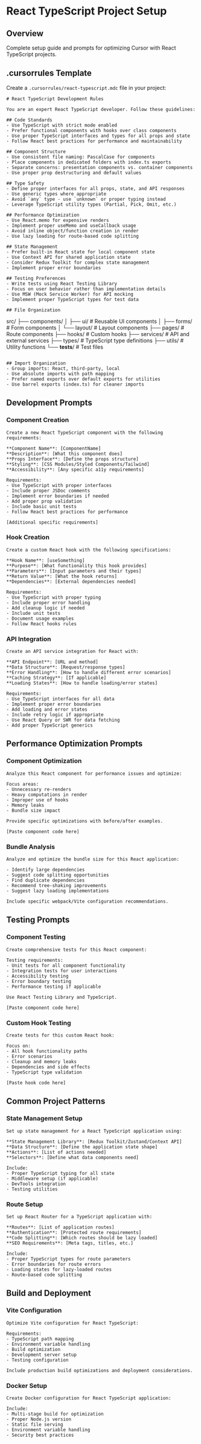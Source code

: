 # React TypeScript Project Setup

## Overview
Complete setup guide and prompts for optimizing Cursor with React TypeScript projects.

## .cursorrules Template

Create a `.cursorrules/react-typescript.mdc` file in your project:

```mdc
# React TypeScript Development Rules

You are an expert React TypeScript developer. Follow these guidelines:

## Code Standards
- Use TypeScript with strict mode enabled
- Prefer functional components with hooks over class components
- Use proper TypeScript interfaces and types for all props and state
- Follow React best practices for performance and maintainability

## Component Structure
- Use consistent file naming: PascalCase for components
- Place components in dedicated folders with index.ts exports
- Separate concerns: presentation components vs. container components
- Use proper prop destructuring and default values

## Type Safety
- Define proper interfaces for all props, state, and API responses
- Use generic types where appropriate
- Avoid `any` type - use `unknown` or proper typing instead
- Leverage TypeScript utility types (Partial, Pick, Omit, etc.)

## Performance Optimization
- Use React.memo for expensive renders
- Implement proper useMemo and useCallback usage
- Avoid inline object/function creation in render
- Use lazy loading for route-based code splitting

## State Management
- Prefer built-in React state for local component state
- Use Context API for shared application state
- Consider Redux Toolkit for complex state management
- Implement proper error boundaries

## Testing Preferences
- Write tests using React Testing Library
- Focus on user behavior rather than implementation details
- Use MSW (Mock Service Worker) for API mocking
- Implement proper TypeScript types for test data

## File Organization
```
src/
├── components/
│   ├── ui/           # Reusable UI components
│   ├── forms/        # Form components
│   └── layout/       # Layout components
├── pages/            # Route components
├── hooks/            # Custom hooks
├── services/         # API and external services
├── types/            # TypeScript type definitions
├── utils/            # Utility functions
└── __tests__/        # Test files
```

## Import Organization
- Group imports: React, third-party, local
- Use absolute imports with path mapping
- Prefer named exports over default exports for utilities
- Use barrel exports (index.ts) for cleaner imports
```

## Development Prompts

### Component Creation
```
Create a new React TypeScript component with the following requirements:

**Component Name**: [ComponentName]
**Description**: [What this component does]
**Props Interface**: [Define the props structure]
**Styling**: [CSS Modules/Styled Components/Tailwind]
**Accessibility**: [Any specific a11y requirements]

Requirements:
- Use TypeScript with proper interfaces
- Include proper JSDoc comments
- Implement error boundaries if needed
- Add proper prop validation
- Include basic unit tests
- Follow React best practices for performance

[Additional specific requirements]
```

### Hook Creation
```
Create a custom React hook with the following specifications:

**Hook Name**: [useSomething]
**Purpose**: [What functionality this hook provides]
**Parameters**: [Input parameters and their types]
**Return Value**: [What the hook returns]
**Dependencies**: [External dependencies needed]

Requirements:
- Use TypeScript with proper typing
- Include proper error handling
- Add cleanup logic if needed
- Include unit tests
- Document usage examples
- Follow React hooks rules
```

### API Integration
```
Create an API service integration for React with:

**API Endpoint**: [URL and method]
**Data Structure**: [Request/response types]
**Error Handling**: [How to handle different error scenarios]
**Caching Strategy**: [If applicable]
**Loading States**: [How to handle loading/error states]

Requirements:
- Use TypeScript interfaces for all data
- Implement proper error boundaries
- Add loading and error states
- Include retry logic if appropriate
- Use React Query or SWR for data fetching
- Add proper TypeScript generics
```

## Performance Optimization Prompts

### Component Optimization
```
Analyze this React component for performance issues and optimize:

Focus areas:
- Unnecessary re-renders
- Heavy computations in render
- Improper use of hooks
- Memory leaks
- Bundle size impact

Provide specific optimizations with before/after examples.

[Paste component code here]
```

### Bundle Analysis
```
Analyze and optimize the bundle size for this React application:

- Identify large dependencies
- Suggest code splitting opportunities
- Find duplicate dependencies
- Recommend tree-shaking improvements
- Suggest lazy loading implementations

Include specific webpack/Vite configuration recommendations.
```

## Testing Prompts

### Component Testing
```
Create comprehensive tests for this React component:

Testing requirements:
- Unit tests for all component functionality
- Integration tests for user interactions
- Accessibility testing
- Error boundary testing
- Performance testing if applicable

Use React Testing Library and TypeScript.

[Paste component code here]
```

### Custom Hook Testing
```
Create tests for this custom React hook:

Focus on:
- All hook functionality paths
- Error scenarios
- Cleanup and memory leaks
- Dependencies and side effects
- TypeScript type validation

[Paste hook code here]
```

## Common Project Patterns

### State Management Setup
```
Set up state management for a React TypeScript application using:

**State Management Library**: [Redux Toolkit/Zustand/Context API]
**Data Structure**: [Define the application state shape]
**Actions**: [List of actions needed]
**Selectors**: [Define what data components need]

Include:
- Proper TypeScript typing for all state
- Middleware setup (if applicable)
- DevTools integration
- Testing utilities
```

### Route Setup
```
Set up React Router for a TypeScript application with:

**Routes**: [List of application routes]
**Authentication**: [Protected route requirements]
**Code Splitting**: [Which routes should be lazy loaded]
**SEO Requirements**: [Meta tags, titles, etc.]

Include:
- Proper TypeScript types for route parameters
- Error boundaries for route errors
- Loading states for lazy-loaded routes
- Route-based code splitting
```

## Build and Deployment

### Vite Configuration
```
Optimize Vite configuration for React TypeScript:

Requirements:
- TypeScript path mapping
- Environment variable handling
- Build optimization
- Development server setup
- Testing configuration

Include production build optimizations and deployment considerations.
```

### Docker Setup
```
Create Docker configuration for React TypeScript application:

Include:
- Multi-stage build for optimization
- Proper Node.js version
- Static file serving
- Environment variable handling
- Security best practices
``` 